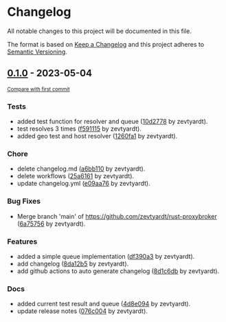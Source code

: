 # Changelog

All notable changes to this project will be documented in this file.

The format is based on [Keep a Changelog](http://keepachangelog.com/en/1.0.0/)
and this project adheres to [Semantic Versioning](http://semver.org/spec/v2.0.0.html).

<!-- insertion marker -->
## [0.1.0](https://github.com/zevtyardt/rust-proxybroker/releases/tag/0.1.0) - 2023-05-04

<small>[Compare with first commit](https://github.com/zevtyardt/rust-proxybroker/compare/ef19c602773cd7f0494ab9bfc2a832111202c8ff...0.1.0)</small>

### Tests

- added test function for resolver and queue ([10d2778](https://github.com/zevtyardt/rust-proxybroker/commit/10d2778bca57a6fef7fe693738ae67c4c3199af6) by zevtyardt).
- test resolves 3 times ([f591115](https://github.com/zevtyardt/rust-proxybroker/commit/f591115c3aa2e2b1b56c6428549fd65f624db582) by zevtyardt).
- added geo test and host resolver ([1260fa1](https://github.com/zevtyardt/rust-proxybroker/commit/1260fa1fca71e16335a82fc313fb81a278902bc7) by zevtyardt).

### Chore

- delete changelog.md ([a6bb110](https://github.com/zevtyardt/rust-proxybroker/commit/a6bb1100079d8b818b65334d49777a27dd0fea76) by zevtyardt).
- delete workflows ([25a6161](https://github.com/zevtyardt/rust-proxybroker/commit/25a616103e250d9d261cc8a44e7a889a27d3fe38) by zevtyardt).
- update changelog.yml ([e09aa76](https://github.com/zevtyardt/rust-proxybroker/commit/e09aa7671bc759ac78631b5768fdcc9556fdabc6) by zevtyardt).

### Bug Fixes

- Merge branch 'main' of https://github.com/zevtyardt/rust-proxybroker ([6a75756](https://github.com/zevtyardt/rust-proxybroker/commit/6a75756fb3a6adbed5b9922065f0fc7f248d2fe4) by zevtyardt).

### Features

- added a simple queue implementation ([df390a3](https://github.com/zevtyardt/rust-proxybroker/commit/df390a333894eb3e0f5b0282e5deb1d7db19e3ae) by zevtyardt).
- add changelog ([8da12b5](https://github.com/zevtyardt/rust-proxybroker/commit/8da12b5086914e05c724ced50cc11c86184c4181) by zevtyardt).
- add github actions to auto generate changelog ([8d1c6db](https://github.com/zevtyardt/rust-proxybroker/commit/8d1c6dbb901bc8a0fe80edc47fae6ad9eb36af9d) by zevtyardt).

### Docs

- added current test result and queue ([4d8e094](https://github.com/zevtyardt/rust-proxybroker/commit/4d8e094d07364ce79195372dc76b5c1649e86817) by zevtyardt).
- update release notes ([076c004](https://github.com/zevtyardt/rust-proxybroker/commit/076c004ec4a2464ba6f9499e625680ff301f1965) by zevtyardt).

